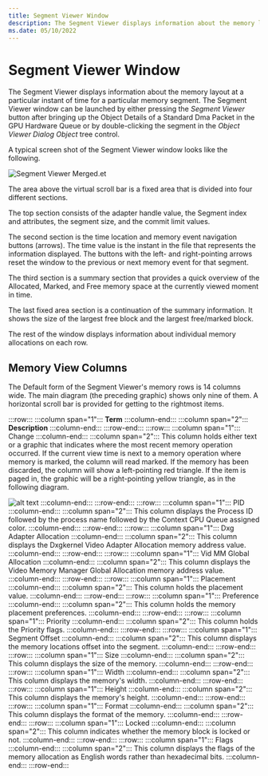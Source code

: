 ```yaml
---
title: Segment Viewer Window
description: The Segment Viewer displays information about the memory layout at a particular instant of time for a particular memory segment.
ms.date: 05/10/2022
---
```


# Segment Viewer Window

The Segment Viewer displays information about the memory layout at a particular instant of time for a particular memory segment. The Segment Viewer window can be launched by either pressing the *Segment Viewer* button after bringing up the Object Details of a Standard Dma Packet in the GPU Hardware Queue or by double-clicking the segment in the *Object Viewer Dialog Object* tree control. 

A typical screen shot of the Segment Viewer window looks like the following. 

![Segment Viewer Merged.et](\Image\segment-viewer-window-01.png) 

The area above the virtual scroll bar is a fixed area that is divided into four different sections. 

The top section consists of the adapter handle value, the Segment index and attributes, the segment size, and the commit limit values. 

The second section is the time location and memory event navigation buttons (arrows). The time value is the instant in the file that represents the information displayed. The buttons with the left- and right-pointing arrows reset the window to the previous or next memory event for that segment. 

The third section is a summary section that provides a quick overview of the Allocated, Marked, and Free memory space at the currently viewed moment in time. 

The last fixed area section is a continuation of the summary information. It shows the size of the largest free block and the largest free/marked block. 

The rest of the window displays information about individual memory allocations on each row. 

## Memory View Columns

The Default form of the Segment Viewer's memory rows is 14 columns wide. The main diagram (the preceding graphic) shows only nine of them. A horizontal scroll bar is provided for getting to the rightmost items.

:::row:::
:::column span="1":::
**Term**
:::column-end:::
:::column span="2":::
**Description**
:::column-end:::
:::row-end:::
:::row:::
:::column span="1":::
Change
:::column-end:::
:::column span="2":::
This column holds either text or a graphic that indicates where the most recent memory operation occurred. If the current view time is next to a memory operation where memory is marked, the column will read marked. If the memory has been discarded, the column will show a left-pointing red triangle. If the item is paged in, the graphic will be a right-pointing yellow triangle, as in the following diagram.

![alt text](segment-viewer-window-02.png)
:::column-end:::
:::row-end:::
:::row:::
:::column span="1":::
PID
:::column-end:::
:::column span="2":::
This column displays the Process ID followed by the process name followed by the Context CPU Queue assigned color.
:::column-end:::
:::row-end:::
:::row:::
:::column span="1":::
Dxg Adapter Allocation
:::column-end:::
:::column span="2":::
This column displays the Dxgkernel Video Adapter Allocation memory address value. 
:::column-end:::
:::row-end:::
:::row:::
:::column span="1":::
Vid MM Global Allocation
:::column-end:::
:::column span="2":::
This column displays the Video Memory Manager Global Allocation memory address value.
:::column-end:::
:::row-end:::
:::row:::
:::column span="1":::
Placement
:::column-end:::
:::column span="2":::
This column holds the placement value.
:::column-end:::
:::row-end:::
:::row:::
:::column span="1":::
Preference
:::column-end:::
:::column span="2":::
This column holds the memory placement preferences.
:::column-end:::
:::row-end:::
:::row:::
:::column span="1":::
Priority
:::column-end:::
:::column span="2":::
This column holds the Priority flags.
:::column-end:::
:::row-end:::
:::row:::
:::column span="1":::
Segment Offset
:::column-end:::
:::column span="2":::
This column displays the memory locations offset into the segment.
:::column-end:::
:::row-end:::
:::row:::
:::column span="1":::
Size
:::column-end:::
:::column span="2":::
This column displays the size of the memory.
:::column-end:::
:::row-end:::
:::row:::
:::column span="1":::
Width
:::column-end:::
:::column span="2":::
This column displays the memory's width.
:::column-end:::
:::row-end:::
:::row:::
:::column span="1":::
Height
:::column-end:::
:::column span="2":::
This column displays the memory's height.
:::column-end:::
:::row-end:::
:::row:::
:::column span="1":::
Format
:::column-end:::
:::column span="2":::
This column displays the format of the memory.
:::column-end:::
:::row-end:::
:::row:::
:::column span="1":::
Locked
:::column-end:::
:::column span="2":::
This column indicates whether the memory block is locked or not.
:::column-end:::
:::row-end:::
:::row:::
:::column span="1":::
Flags
:::column-end:::
:::column span="2":::
This column displays the flags of the memory allocation as English words rather than hexadecimal bits.
:::column-end:::
:::row-end:::